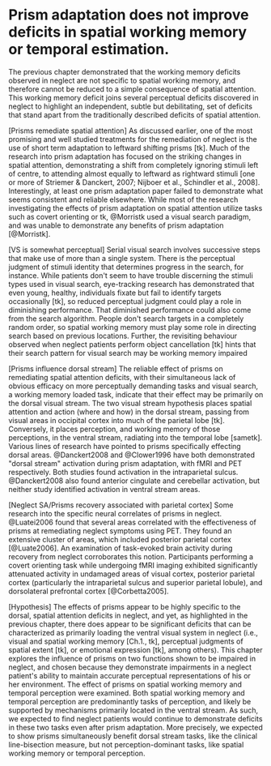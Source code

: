 Prism adaptation does not improve deficits in spatial working memory or temporal estimation.
============================================================================================

The previous chapter demonstrated that the working memory deficits
observed in neglect are not specific to spatial working memory,
and therefore cannot be reduced to a simple consequence of spatial
attention. This working memory deficit joins several perceptual
deficits discovered in neglect to highlight an independent, subtle
but debilitating, set of deficits that stand apart from the
traditionally described deficits of spatial attention.

[Prisms remediate spatial attention] As discussed earlier, one of
the most promising and well studied treatments for the remediation
of neglect is the use of short term adaptation to leftward
shifting prisms [tk]. Much of the research into prism adaptation
has focused on the striking changes in spatial attention,
demonstrating a shift from completely ignoring stimuli left of
centre, to attending almost equally to leftward as rightward
stimuli [one or more of Striemer & Danckert, 2007; Nijboer et al.,
Schindler et al., 2008]. Interestingly, at least one prism
adaptation paper failed to demonstrate what seems consistent and
reliable elsewhere. While most of the research investigating the
effects of prism adaptation on spatial attention utilize tasks
such as covert orienting or tk, @Morristk used a visual search
paradigm, and was unable to demonstrate any benefits of prism
adaptation [@Morristk].

[VS is somewhat perceptual] Serial visual search involves
successive steps that make use of more than a single system. There
is the perceptual judgment of stimuli identity that determines
progress in the search, for instance. While patients don't seem to
have trouble discerning the stimuli types used in visual search,
eye-tracking research has demonstrated that even young, healthy,
individuals fixate but fail to identify targets occasionally [tk],
so reduced perceptual judgment could play a role in diminishing
performance. That diminished performance could also come from the
search algorithm. People don't search targets in a completely
random order, so spatial working memory must play some role in
directing search based on previous locations. Further, the
revisiting behaviour observed when neglect patients perform object
cancellation [tk] hints that their search pattern for visual
search may be working memory impaired

[Prisms influence dorsal stream] The reliable effect of prisms on
remediating spatial attention deficits, with their simultaneous
lack of obvious efficacy on more perceptually demanding tasks and
visual search, a working memory loaded task, indicate that their
effect may be primarily on the dorsal visual stream. The two
visual stream hypothesis places spatial attention and action
(where and how) in the dorsal stream, passing from visual areas in
occipital cortex into much of the parietal lobe [tk]. Conversely,
it places perception, and working memory of those perceptions, in
the ventral stream, radiating into the temporal lobe [sametk].
Various lines of research have pointed to prisms specifically
effecting dorsal areas. @Danckert2008 and @Clower1996 have both
demonstrated "dorsal stream" activation during prism adaptation,
with fMRI and PET respectively. Both studies found activation in
the intraparietal sulcus. @Danckert2008 also found anterior
cingulate and cerebellar activation, but neither study identified
activation in ventral stream areas.

[Neglect SA/Prisms recovery associated with parietal cortex] Some
research into the specific neural correlates of prisms in neglect.
@Luatei2006 found that several areas correlated with the
effectiveness of prisms at remediating neglect symptoms using PET.
They found an extensive cluster of areas, which included posterior
parietal cortex [@Luate2006]. An examination of task-evoked brain
activity during recovery from neglect corroborates this notion.
Participants performing a covert orienting task while undergoing
fMRI imaging exhibited significantly attenuated activity in
undamaged areas of visual cortex, posterior parietal cortex
(particularly the intraparietal sulcus and superior parietal
lobule), and dorsolateral prefrontal cortex [@Corbetta2005].

[Hypothesis] The effects of prisms appear to be highly specific to
the dorsal, spatial attention deficits in neglect, and yet, as
highlighted in the previous chapter, there does appear to be
significant deficits that can be characterized as primarily
loading the ventral visual system in neglect (i.e., visual and
spatial working memory [Ch.1., tk], perceptual judgments of
spatial extent [tk], or emotional expression [tk], among others).
This chapter explores the influence of prisms on two functions
shown to be impaired in neglect, and chosen because they
demonstrate impairments in a neglect patient's ability to maintain
accurate perceptual representations of his or her environment. The
effect of prisms on spatial working memory and temporal perception
were examined. Both spatial working memory and temporal perception
are predominantly tasks of perception, and likely be supported by
mechanisms primarily located in the ventral stream. As such, we
expected to find neglect patients would continue to demonstrate
deficits in these two tasks even after prism adaptation. More
precisely, we expected to show prisms simultaneously benefit
dorsal stream tasks, like the clinical line-bisection measure, but
not perception-dominant tasks, like spatial working memory or
temporal perception.
